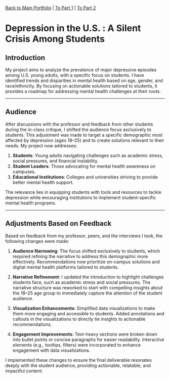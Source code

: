 [Back to Main Portfolio](README.md) | [To Part 1](final_project_Aagam.md) | [To Part 2](final_project_Aagam2.md)

# Depression in the U.S. : A Silent Crisis Among Students

## **Introduction**
My project aims to analyze the prevalence of major depressive episodes among U.S. young adults, with a specific focus on students. I have identified trends and disparities in mental health based on age, gender, and race/ethnicity. By focusing on actionable solutions tailored to students, it provides a roadmap for addressing mental health challenges at their roots.

---

## **Audience**
After discussions with the professor and feedback from other students during the in-class critique, I shifted the audience focus exclusively to students. This adjustment was made to target a specific demographic most affected by depression (ages 18–25) and to create solutions relevant to their needs. My project now addresses:
1. **Students**: Young adults navigating challenges such as academic stress, social pressures, and financial instability.
2. **Student Leaders**: Those advocating for mental health awareness on campuses.
3. **Educational Institutions**: Colleges and universities striving to provide better mental health support.

The relevance lies in equipping students with tools and resources to tackle depression while encouraging institutions to implement student-specific mental health programs.

---

## **Adjustments Based on Feedback**
Based on feedback from my professor, peers, and the interviews I took, the following changes were made:
1. **Audience Narrowing**:
   The focus shifted exclusively to students, which required refining the narrative to address this demographic more effectively.
   Recommendations now prioritize on-campus solutions and digital mental health platforms tailored to students.

2. **Narrative Refinement**:
   I updated the introduction to highlight challenges students face, such as academic stress and social pressures.
   The narrative structure was reworked to start with compelling insights about the 18–25 age group to immediately capture the attention of the student audience.

3. **Visualization Enhancements**:
   Simplified data visualizations to make them more engaging and accessible to students.
   Added annotations and callouts in the visualizations to directly tie insights to actionable recommendations.

4. **Engagement Improvements**:
   Text-heavy sections were broken down into bullet points or concise paragraphs for easier readability.
   Interactive elements (e.g., tooltips, filters) were incorporated to enhance engagement with data visualizations.

I implemented these changes to ensure the final deliverable resonates deeply with the student audience, providing actionable, relatable, and impactful content.



